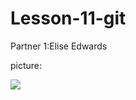 # Lesson-11-git

Partner 1:Elise Edwards

picture:

![](https://dickinsoncountyiowa.org/conservation/wp-content/uploads/sites/2/2018/08/TigerSalamander_001_20140319.jpg)